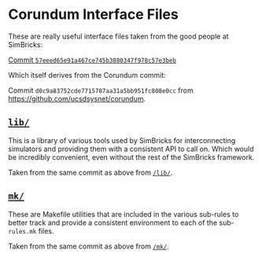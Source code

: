 # Corundum Interface Files

These are really useful interface files taken from the good people at SimBricks:

[Commit `57eeed65e91a467ce745b3880347f978c57e3beb`](https://github.com/simbricks/simbricks/tree/57eeed65e91a467ce745b3880347f978c57e3beb)

Which itself derives from the Corundum commit:

Commit `d0c9a83752cde7715787aa31a5bb951fc808e0cc` from https://github.com/ucsdsysnet/corundum.

## [`lib/`](./lib/)

This is a library of various tools used by SimBricks for interconnecting simulators and providing them with a consistent API to call on. Which would be incredibly convenient, even without the rest of the SimBricks framework.

Taken from the same commit as above from [`/lib/`](https://github.com/simbricks/simbricks/tree/57eeed65e91a467ce745b3880347f978c57e3beb/lib).

## [`mk/`](./mk/)

These are Makefile utilities that are included in the various sub-rules to better track and provide a consistent environment to each of the sub-`rules.mk` files.

Taken from the same commit as above from [`/mk/`](https://github.com/simbricks/simbricks/tree/57eeed65e91a467ce745b3880347f978c57e3beb/mk).
